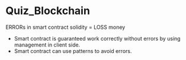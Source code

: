 # Quiz_Blockchain
ERRORs in smart contract solidity = LOSS money
+ Smart contract is guaranteed work correctly without errors by using management in client side.
+ Smart contract can use patterns to avoid errors.
